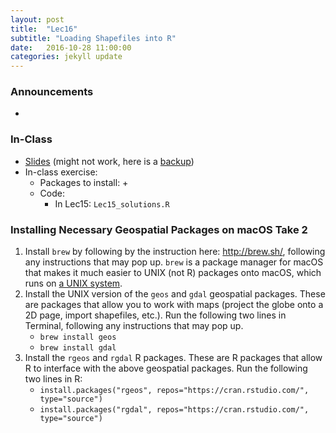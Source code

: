 ```yaml
---
layout: post
title:  "Lec16"
subtitle: "Loading Shapefiles into R"
date:   2016-10-28 11:00:00
categories: jekyll update
---
```




### Announcements

* 

### In-Class

* <a href = "http://htmlpreview.github.io/?https://raw.githubusercontent.com/2016-09-Middlebury-Data-Science/Topics/master/Lec16%20Loading%20Shapefiles%20into%20R/Lec16.html"
target = "_blank">Slides</a> (might not work, here is a [backup](http://rpubs.com/rudeboybert/Lec16))
* In-class exercise:
    + Packages to install:
        + 
    + Code:
        + In Lec15: `Lec15_solutions.R`



### Installing Necessary Geospatial Packages on macOS Take 2

1. Install `brew` by following by the instruction here: <http://brew.sh/>,
following any instructions that may pop up. `brew` is a package manager for
macOS that makes it much easier to UNIX (not R) packages onto macOS, which runs
on <a href = "https://www.youtube.com/watch?v=dxIPcbmo1_U" target =
"_blank">a UNIX system</a>.
1. Install the UNIX version of the `geos` and `gdal` geospatial packages. These
are packages that allow you to work with maps (project the globe onto a 2D page,
import shapefiles, etc.). Run the following two lines in Terminal,
following any instructions that may pop up.
    + `brew install geos`
    + `brew install gdal`
1. Install the `rgeos` and `rgdal` R packages. These are R packages that allow R
to interface with the above geospatial packages. Run the following two lines in R:
    + `install.packages("rgeos", repos="https://cran.rstudio.com/", type="source")`
    + `install.packages("rgdal", repos="https://cran.rstudio.com/", type="source")`
